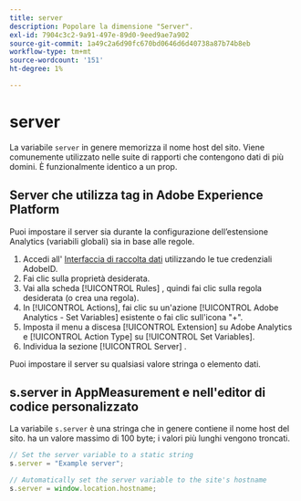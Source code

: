 ```yaml
---
title: server
description: Popolare la dimensione "Server".
exl-id: 7904c3c2-9a91-497e-89d0-9eed9ae7a902
source-git-commit: 1a49c2a6d90fc670bd0646d6d40738a87b74b8eb
workflow-type: tm+mt
source-wordcount: '151'
ht-degree: 1%

---
```


# server

La variabile `server` in genere memorizza il nome host del sito. Viene comunemente utilizzato nelle suite di rapporti che contengono dati di più domini. È funzionalmente identico a un prop.

## Server che utilizza tag in Adobe Experience Platform

Puoi impostare il server sia durante la configurazione dell’estensione Analytics (variabili globali) sia in base alle regole.

1. Accedi all&#39; [Interfaccia di raccolta dati](https://experience.adobe.com/data-collection) utilizzando le tue credenziali AdobeID.
2. Fai clic sulla proprietà desiderata.
3. Vai alla scheda [!UICONTROL Rules] , quindi fai clic sulla regola desiderata (o crea una regola).
4. In [!UICONTROL Actions], fai clic su un&#39;azione [!UICONTROL Adobe Analytics - Set Variables] esistente o fai clic sull&#39;icona &quot;+&quot;.
5. Imposta il menu a discesa [!UICONTROL Extension] su Adobe Analytics e [!UICONTROL Action Type] su [!UICONTROL Set Variables].
6. Individua la sezione [!UICONTROL Server] .

Puoi impostare il server su qualsiasi valore stringa o elemento dati.

## s.server in AppMeasurement e nell&#39;editor di codice personalizzato

La variabile `s.server` è una stringa che in genere contiene il nome host del sito. ha un valore massimo di 100 byte; i valori più lunghi vengono troncati.

```js
// Set the server variable to a static string
s.server = "Example server";

// Automatically set the server variable to the site's hostname
s.server = window.location.hostname;
```
